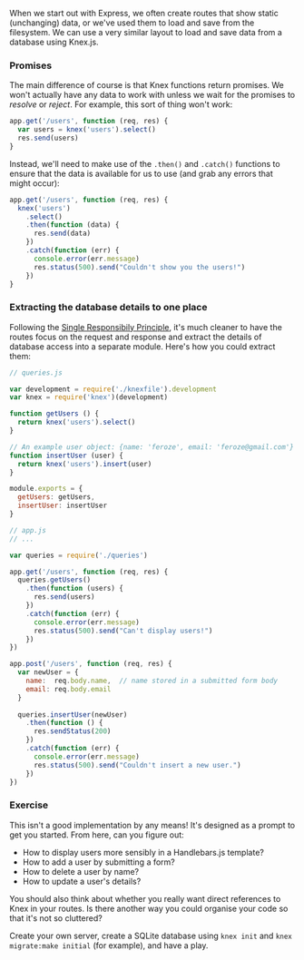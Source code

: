 When we start out with Express, we often create routes that show static (unchanging) data, or we've used them to load and save from the filesystem. We can use a very similar layout to load and save data from a database using Knex.js.


### Promises

The main difference of course is that Knex functions return promises. We won't actually have any data to work with unless we wait for the promises to _resolve_ or _reject_. For example, this sort of thing won't work:

```js
app.get('/users', function (req, res) {
  var users = knex('users').select()
  res.send(users)
}
```

Instead, we'll need to make use of the `.then()` and `.catch()` functions to ensure that the data is available for us to use (and grab any errors that might occur):

```js
app.get('/users', function (req, res) {
  knex('users')
    .select()
    .then(function (data) {
      res.send(data)
    })
    .catch(function (err) {
      console.error(err.message)
      res.status(500).send("Couldn't show you the users!")
    })
}
```

### Extracting the database details to one place

Following the [Single Responsibily Principle](https://en.wikipedia.org/wiki/Single_responsibility_principle), it's much cleaner to have the routes focus on the request and response and extract the details of database access into a separate module. Here's how you could extract them:

```js
// queries.js

var development = require('./knexfile').development
var knex = require('knex')(development)

function getUsers () {
  return knex('users').select()
}

// An example user object: {name: 'feroze', email: 'feroze@gmail.com'}
function insertUser (user) {
  return knex('users').insert(user)
}

module.exports = {
  getUsers: getUsers,
  insertUser: insertUser
}
```

```js
// app.js
// ... 

var queries = require('./queries')

app.get('/users', function (req, res) {
  queries.getUsers()
    .then(function (users) {
      res.send(users)
    })
    .catch(function (err) {
      console.error(err.message)
      res.status(500).send("Can't display users!")
    })
})

app.post('/users', function (req, res) {
  var newUser = {
    name:  req.body.name,  // name stored in a submitted form body
    email: req.body.email
  }
  
  queries.insertUser(newUser)
    .then(function () {
      res.sendStatus(200)
    })
    .catch(function (err) {
      console.error(err.message)
      res.status(500).send("Couldn't insert a new user.")
    })
})
```

### Exercise

This isn't a good implementation by any means! It's designed as a prompt to get you started. From here, can you figure out:

 * How to display users more sensibly in a Handlebars.js template?
 * How to add a user by submitting a form?
 * How to delete a user by name?
 * How to update a user's details?

You should also think about whether you really want direct references to Knex in your routes. Is there another way you could organise your code so that it's not so cluttered?

Create your own server, create a SQLite database using `knex init` and `knex migrate:make initial` (for example), and have a play.
